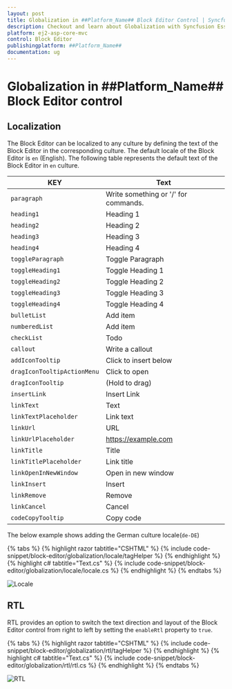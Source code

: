 ```yaml
---
layout: post
title: Globalization in ##Platform_Name## Block Editor Control | Syncfusion
description: Checkout and learn about Globalization with Syncfusion Essential ##Platform_Name## BlockEditor control, its elements, and more details.
platform: ej2-asp-core-mvc
control: Block Editor
publishingplatform: ##Platform_Name##
documentation: ug
---
```


# Globalization in ##Platform_Name## Block Editor control

## Localization

The Block Editor can be localized to any culture by defining the text of the Block Editor in the corresponding culture. The default locale of the Block Editor is `en` (English). The following table represents the default text of the Block Editor in `en` culture.

|KEY|Text|
|----|----|
|`paragraph`|Write something or '/' for commands.|
|`heading1`|Heading 1|
|`heading2`|Heading 2|
|`heading3`|Heading 3|
|`heading4`|Heading 4|
|`toggleParagraph`|Toggle Paragraph|
|`toggleHeading1`|Toggle Heading 1|
|`toggleHeading2`|Toggle Heading 2|
|`toggleHeading3`|Toggle Heading 3|
|`toggleHeading4`|Toggle Heading 4|
|`bulletList`|Add item|
|`numberedList`|Add item|
|`checkList`|Todo|
|`callout`|Write a callout|
|`addIconTooltip`|Click to insert below|
|`dragIconTooltipActionMenu`|Click to open|
|`dragIconTooltip`|(Hold to drag)|
|`insertLink`|Insert Link|
|`linkText`|Text|
|`linkTextPlaceholder`|Link text|
|`linkUrl`|URL|
|`linkUrlPlaceholder`|https://example.com|
|`linkTitle`|Title|
|`linkTitlePlaceholder`|Link title|
|`linkOpenInNewWindow`|Open in new window|
|`linkInsert`|Insert|
|`linkRemove`|Remove|
|`linkCancel`|Cancel|
|`codeCopyTooltip`|Copy code|

The below example shows adding the German culture locale(`de-DE`)

{% tabs %}
{% highlight razor tabtitle="CSHTML" %}
{% include code-snippet/block-editor/globalization/locale/tagHelper %}
{% endhighlight %}
{% highlight c# tabtitle="Text.cs" %}
{% include code-snippet/block-editor/globalization/locale/locale.cs %}
{% endhighlight %}
{% endtabs %}

![Locale](images/locale.png)

## RTL

RTL provides an option to switch the text direction and layout of the Block Editor control from right to left by setting the `enableRtl` property to `true`.

{% tabs %}
{% highlight razor tabtitle="CSHTML" %}
{% include code-snippet/block-editor/globalization/rtl/tagHelper %}
{% endhighlight %}
{% highlight c# tabtitle="Text.cs" %}
{% include code-snippet/block-editor/globalization/rtl/rtl.cs %}
{% endhighlight %}
{% endtabs %}

![RTL](images/rtl.png)
